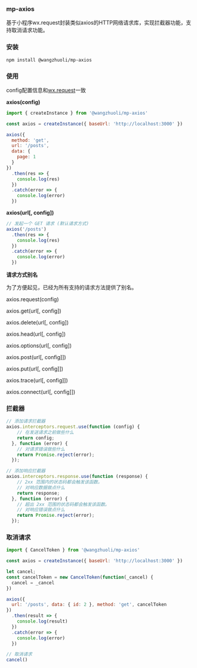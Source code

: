 ### mp-axios
基于小程序wx.request封装类似axios的HTTP网络请求库，实现拦截器功能，支持取消请求功能。

### 安装
```
npm install @wangzhuoli/mp-axios
```

### 使用
config配置信息和[wx.request](https://developers.weixin.qq.com/miniprogram/dev/api/network/request/wx.request.html)一致

**axios(config)**
```javascript
import { createInstance } from '@wangzhuoli/mp-axios'

const axios = createInstance({ baseUrl: 'http://localhost:3000' })

axios({
  method: 'get',
  url: '/posts',
  data: { 
    page: 1 
  }
})
  .then(res => {
    console.log(res)
  })
  .catch(error => {
    console.log(error)
  })
```
**axios(url[, config])**
```javascript
// 发起一个 GET 请求 (默认请求方式)
axios('/posts')
  .then(res => {
    console.log(res)
  })
  .catch(error => {
    console.log(error)
  })
```
**请求方式别名**

为了方便起见，已经为所有支持的请求方法提供了别名。

axios.request(config)

axios.get(url[, config])

axios.delete(url[, config])

axios.head(url[, config])

axios.options(url[, config])

axios.post(url[, config]])

axios.put(url[, config]])

axios.trace(url[, config]])

axios.connect(url[, config]])

### 拦截器
````javascript
// 添加请求拦截器
axios.interceptors.request.use(function (config) {
    // 在发送请求之前做些什么
    return config;
  }, function (error) {
    // 对请求错误做些什么
    return Promise.reject(error);
  });

// 添加响应拦截器
axios.interceptors.response.use(function (response) {
    // 2xx 范围内的状态码都会触发该函数。
    // 对响应数据做点什么
    return response;
  }, function (error) {
    // 超出 2xx 范围的状态码都会触发该函数。
    // 对响应错误做点什么
    return Promise.reject(error);
  });
````

### 取消请求
```javascript
import { CancelToken } from '@wangzhuoli/mp-axios'

const axios = createInstance({ baseUrl: 'http://localhost:3000' })

let cancel;
const cancelToken = new CancelToken(function(_cancel) {
  cancel = _cancel
})

axios({
  url: '/posts', data: { id: 2 }, method: 'get', cancelToken
})
  .then(result => {
    console.log(result)
  })
  .catch(error => {
    console.log(error)
  })

// 取消请求
cancel()
```
